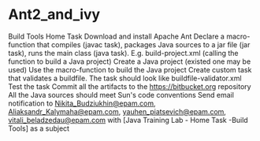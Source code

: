 # Ant2_and_ivy
Build Tools Home Task
Download and install Apache Ant
Declare a macro-function that compiles (javac task), 
packages Java sources to a jar file (jar task), 
runs the main class (java task). 
E.g. build-project.xml (calling the function to build a Java project)
Create a Java project (existed one may be used)
Use the macro-function to build the Java project
Create custom task that validates a buildfile. The task should look like buildfile-validator.xml
Test the task
Commit all the artifacts to the https://bitbucket.org repository
All the Java sources should meet Sun's code conventions
Send email notification to Nikita_Budziukhin@epam.com, Aliaksandr_Kalymaha@epam.com,
yauhen_piatsevich@epam.com, vitali_beladzedau@epam.com
with [Java Training Lab - Home Task -Build Tools] as a subject
